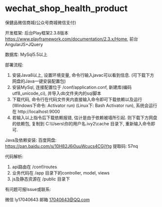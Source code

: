 # wechat_shop_health_product
保健品微信商城(公众号商城微信支付)

开发框架: 后台Play框架2.3.8版本 https://www.playframework.com/documentation/2.3.x/Home, 前台AngularJS+JQuery

数据库:   MySql5.5以上

部署流程:

1. 安装Java8以上, 设置环境变量, 命令行输入javac可以看到信息. (可下载下方网盘的Java一键安装配置包)
2. 安装MySql, 连接配置位于 /conf/application.conf, 新建库(编码utf8_unicode_ci), 并导入db文件夹内的sql脚本
3. 下载代码, 命令行在代码文件夹内直接输入命令即可下载依赖以及运行 (Windows下命令: Activator run) (Linux下: Bash Activator run), 系统会运行在 http://localhost:9000 
4. 若输入以上指令后下载依赖报错, 估计是由于依赖被墙所引起. 则下载下方网盘的依赖包, 复制到 C:\Users\你的用户名\.ivy2\cache 目录下, 重新输入命令即可.


Java及依赖安装:
百度网盘: https://pan.baidu.com/s/10H82J6i0uuWcucs4CGjYtg 提取码: 57nq


代码解析:
1. api路由在 /conf/routes
2. 业务代码在 /app 目录下的controller, model, views
3. js及静态资源在 /public 目录下


有问题可报Issue或联系:

微信 ly17040643
邮箱 17040643@QQ.com
